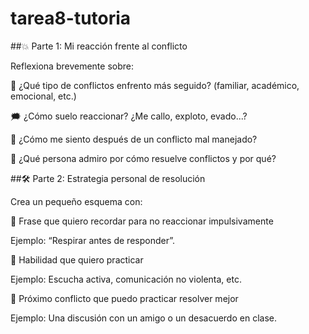 # tarea8-tutoria

##💥 Parte 1: Mi reacción frente al conflicto

Reflexiona brevemente sobre:

🧯 ¿Qué tipo de conflictos enfrento más seguido? (familiar, académico, emocional, etc.)

🗯️ ¿Cómo suelo reaccionar? ¿Me callo, exploto, evado...?

🤯 ¿Cómo me siento después de un conflicto mal manejado?

🌈 ¿Qué persona admiro por cómo resuelve conflictos y por qué?


##🛠️ Parte 2: Estrategia personal de resolución

Crea un pequeño esquema con:

💬 Frase que quiero recordar para no reaccionar impulsivamente

Ejemplo: “Respirar antes de responder”.

🤝 Habilidad que quiero practicar

Ejemplo: Escucha activa, comunicación no violenta, etc.

🧪 Próximo conflicto que puedo practicar resolver mejor

Ejemplo: Una discusión con un amigo o un desacuerdo en clase.
